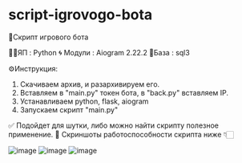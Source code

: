 # script-igrovogo-bota

📍Скрипт игрового бота

👨‍💻ЯП : Python
🌀 Модули : Aiogram 2.22.2
🔗База : sql3

⚙️Инструкция:
1) Скачиваем архив, и разархивируем его.
2) Вставляем в "main.pу" токен бота, в "back.pу"  вставляем IP.
3) Устанавливаем python, flask, aiogram
4) Запускаем скрипт "main.py"

✅ Подойдет для шутки, либо можно найти скрипту полезное применение.
📸 Скриншоты работоспособности скрипта ниже 👇🏻

![image](https://github.com/user-attachments/assets/411a8b4b-3177-4a57-b26b-8d3c03fa7f6a)
![image](https://github.com/user-attachments/assets/23b92e9b-4a06-4ae0-936d-f554bf56658f)
![image](https://github.com/user-attachments/assets/0d45af62-22b7-4ecd-9942-797a171dfae5)
